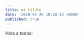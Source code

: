 ```yaml
---
title: mi titulo
date: '2018-04-20 10:10:15 +0000'
published: true
---
```

Hola a todos!
<amp-img src="\_posts/Cta3a_OXgAEOroQ.jpg" alt="Welcome" height="400" width="800"></amp-img>
